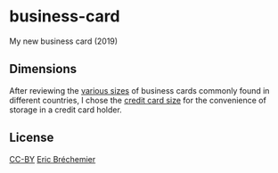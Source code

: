 # business-card
My new business card (2019)

## Dimensions

After reviewing the [various sizes][] of business cards commonly found in
different countries, I chose the [credit card size][] for the convenience
of storage in a credit card holder.

[various sizes]: https://en.wikipedia.org/wiki/Business_card#Dimensions
[credit card size]: https://en.wikipedia.org/wiki/Credit_card#Technical_specifications

## License

[CC-BY][] [Eric Bréchemier][ATTRIBUTION]

[CC-BY]: https://creativecommons.org/licenses/by/4.0/
[ATTRIBUTION]: https://github.com/eric-brechemier/business-card
